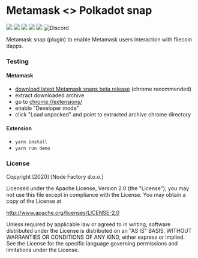 # Metamask <> Polkadot snap
![](https://github.com/nodefactoryio/filecoin-metamask-snap/workflows/ci/badge.svg)
![](https://img.shields.io/github/issues-raw/nodefactoryio/filecoin-metamask-snap)
![](https://img.shields.io/github/license/nodefactoryio/filecoin-metamask-snap)
![](https://img.shields.io/badge/yarn-%3E%3D1.17.0-orange.svg?style=flat-square)
![](https://img.shields.io/badge/Node.js-%3E%3D12.x-orange.svg?style=flat-square)
![Discord](https://img.shields.io/discord/608204864593461248?color=blue&label=Discord&logo=discord)

Metamask snap (plugin) to enable Metamask users interaction with filecoin dapps.

### Testing

#### Metamask
- [download latest Metamask snaps beta release](https://github.com/NodeFactoryIo/metamask-snaps-beta/releases) (chrome recommended)
- extract downloaded archive
- go to [chrome://extensions/](chrome://extensions/)
- enable "Developer mode"
- click "Load unpacked" and point to extracted archive chrome directory

#### Extension
- `yarn install`
- `yarn run demo`


### License
Copyright [2020] [Node Factory d.o.o.]

Licensed under the Apache License, Version 2.0 (the "License");
you may not use this file except in compliance with the License.
You may obtain a copy of the License at

   http://www.apache.org/licenses/LICENSE-2.0

Unless required by applicable law or agreed to in writing, software
distributed under the License is distributed on an "AS IS" BASIS,
WITHOUT WARRANTIES OR CONDITIONS OF ANY KIND, either express or implied.
See the License for the specific language governing permissions and
limitations under the License.